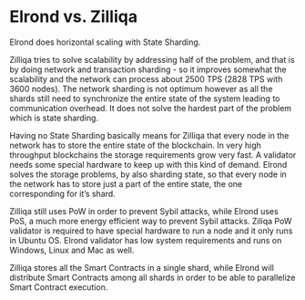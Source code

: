 # Elrond vs. Zilliqa

Elrond does horizontal scaling with State Sharding.

Zilliqa tries to solve scalability by addressing half of the problem, and that is by doing network and transaction sharding - so it improves somewhat the scalability and the network can process about 2500 TPS (2828 TPS with 3600 nodes). The network sharding is not optimum however as all the shards still need to synchronize the entire state of the system leading to communication overhead. It does not solve the hardest part of the problem which is state sharding. 

Having no State Sharding basically means for Zilliqa that every node in the network has to store the entire state of the blockchain. In very high throughput blockchains the storage requirements grow very fast. A validator needs some special hardware to keep up with this kind of demand. Elrond solves the storage problems, by also sharding state, so that every node in the network has to store just a part of the entire state, the one corresponding for it’s shard.

Zilliqa still uses PoW in order to prevent Sybil attacks, while Elrond uses PoS, a much more energy efficient way to prevent Sybil attacks. Ziliqa PoW validator is required to have special hardware to run a node and it only runs in Ubuntu OS. Elrond validator has low system requirements and runs on Windows, Linux and Mac as well.

Zilliqa stores all the Smart Contracts in a single shard, while Elrond will distribute Smart Contracts among all shards in order to be able to parallelize Smart Contract execution.